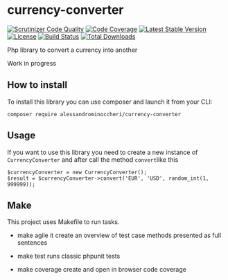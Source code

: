 # currency-converter


[![Scrutinizer Code Quality](https://scrutinizer-ci.com/g/AlessandroMinoccheri/currency-converter/badges/quality-score.png?b=master)](https://scrutinizer-ci.com/g/AlessandroMinoccheri/currency-converter/?branch=master)
[![Code Coverage](https://scrutinizer-ci.com/g/AlessandroMinoccheri/currency-converter/badges/coverage.png?b=master)](https://scrutinizer-ci.com/g/AlessandroMinoccheri/currency-converter/?branch=master)
[![Latest Stable Version](https://poser.pugx.org/alessandrominoccheri/currency-converter/v/stable.svg)](https://packagist.org/packages/alessandrominoccheri/currency-converter)
[![License](https://poser.pugx.org/alessandrominoccheri/currency-converter/license.svg)](https://packagist.org/packages/alessandrominoccheri/currency-converter)
[![Build Status](https://api.travis-ci.org/AlessandroMinoccheri/currency-converter.png)](https://travis-ci.org/AlessandroMinoccheri/currency-converter)
[![Total Downloads](https://poser.pugx.org/alessandrominoccheri/currency-converter/d/total.png)](https://packagist.org/packages/alessandrominoccheri/currency-converter)

Php library to convert a currency into another

Work in progress

## How to install

To install this library you can use composer and launch it from your CLI:

```
composer require alessandrominoccheri/currency-converter
```

## Usage

If you want to use this library you need to create a new instance of ```CurrencyConverter``` and after call the method ```convert```like this

```
$currencyConverter = new CurrencyConverter();
$result = $currencyConverter->convert('EUR', 'USD', random_int(1, 999999));
```

## Make

This project uses Makefile to run tasks.

 - make agile
   it create an overview of test case methods presented as full sentences

 - make test
   runs classic phpunit tests

 - make coverage
   create and open in browser code coverage
